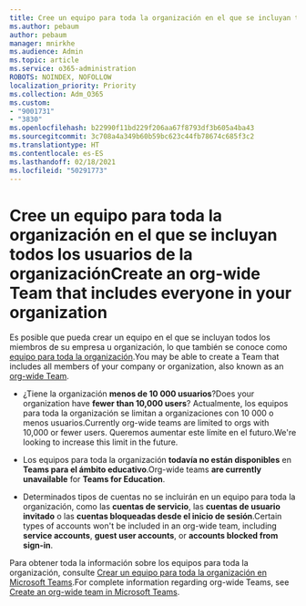 ```yaml
---
title: Cree un equipo para toda la organización en el que se incluyan todos los usuarios de la organización
ms.author: pebaum
author: pebaum
manager: mnirkhe
ms.audience: Admin
ms.topic: article
ms.service: o365-administration
ROBOTS: NOINDEX, NOFOLLOW
localization_priority: Priority
ms.collection: Adm_O365
ms.custom:
- "9001731"
- "3830"
ms.openlocfilehash: b22990f11bd229f206aa67f8793df3b605a4ba43
ms.sourcegitcommit: 3c708a4a349b60b59bc623c44fb78674c685f3c2
ms.translationtype: HT
ms.contentlocale: es-ES
ms.lasthandoff: 02/18/2021
ms.locfileid: "50291773"
---
```

# <a name="create-an-org-wide-team-that-includes-everyone-in-your-organization"></a><span data-ttu-id="18d30-102">Cree un equipo para toda la organización en el que se incluyan todos los usuarios de la organización</span><span class="sxs-lookup"><span data-stu-id="18d30-102">Create an org-wide Team that includes everyone in your organization</span></span>

<span data-ttu-id="18d30-103">Es posible que pueda crear un equipo en el que se incluyan todos los miembros de su empresa u organización, lo que también se conoce como [equipo para toda la organización](https://docs.microsoft.com/microsoftteams/create-an-org-wide-team).</span><span class="sxs-lookup"><span data-stu-id="18d30-103">You may be able to create a Team that includes all members of your company or organization, also known as an [org-wide Team](https://docs.microsoft.com/microsoftteams/create-an-org-wide-team).</span></span>

- <span data-ttu-id="18d30-104">¿Tiene la organización **menos de 10 000 usuarios**?</span><span class="sxs-lookup"><span data-stu-id="18d30-104">Does your organization have **fewer than 10,000 users**?</span></span> <span data-ttu-id="18d30-105">Actualmente, los equipos para toda la organización se limitan a organizaciones con 10 000 o menos usuarios.</span><span class="sxs-lookup"><span data-stu-id="18d30-105">Currently org-wide teams are limited to orgs with 10,000 or fewer users.</span></span> <span data-ttu-id="18d30-106">Queremos aumentar este límite en el futuro.</span><span class="sxs-lookup"><span data-stu-id="18d30-106">We're looking to increase this limit in the future.</span></span>

- <span data-ttu-id="18d30-107">Los equipos para toda la organización **todavía no están disponibles** en **Teams para el ámbito educativo**.</span><span class="sxs-lookup"><span data-stu-id="18d30-107">Org-wide teams **are currently unavailable** for **Teams for Education**.</span></span>

- <span data-ttu-id="18d30-108">Determinados tipos de cuentas no se incluirán en un equipo para toda la organización, como las **cuentas de servicio**, las **cuentas de usuario invitado** o las **cuentas bloqueadas desde el inicio de sesión**.</span><span class="sxs-lookup"><span data-stu-id="18d30-108">Certain types of accounts won't be included in an org-wide team, including **service accounts**, **guest user accounts**, or **accounts blocked from sign-in**.</span></span>

<span data-ttu-id="18d30-109">Para obtener toda la información sobre los equipos para toda la organización, consulte [Crear un equipo para toda la organización en Microsoft Teams](https://docs.microsoft.com/microsoftteams/create-an-org-wide-team).</span><span class="sxs-lookup"><span data-stu-id="18d30-109">For complete information regarding org-wide Teams, see [Create an org-wide team in Microsoft Teams](https://docs.microsoft.com/microsoftteams/create-an-org-wide-team).</span></span> 
